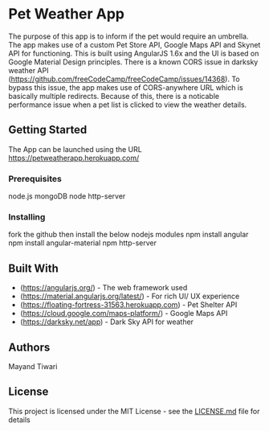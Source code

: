 # Pet Weather App

The purpose of this app is to inform if the pet would require an umbrella.
The app makes use of a custom Pet Store API, Google Maps API and Skynet API for functioning. 
This is built using AngularJS 1.6x and the UI is based on Google Material Design principles.
There is a known CORS issue in darksky weather API (https://github.com/freeCodeCamp/freeCodeCamp/issues/14368). 
To bypass this issue, the app makes use of CORS-anywhere URL which is basically multiple redirects. 
Because of this, there is a noticable performance issue when a pet list is clicked to view the weather details.

## Getting Started

The App can be launched using the URL https://petweatherapp.herokuapp.com/

### Prerequisites

node.js
mongoDB
node http-server


### Installing

fork the github then install the below nodejs modules
npm install angular
npm install angular-material
npm http-server

## Built With

* (https://angularjs.org/) - The web framework used
* (https://material.angularjs.org/latest/) - For rich UI/ UX experience
* (https://floating-fortress-31563.herokuapp.com) - Pet Shelter API
* (https://cloud.google.com/maps-platform/) - Google Maps API
* (https://darksky.net/app) - Dark Sky API for weather 

## Authors

Mayand Tiwari

## License

This project is licensed under the MIT License - see the [LICENSE.md](LICENSE.md) file for details
